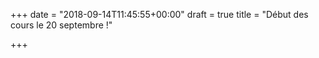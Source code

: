 +++
date = "2018-09-14T11:45:55+00:00"
draft = true
title = "Début des cours le 20 septembre !"

+++
